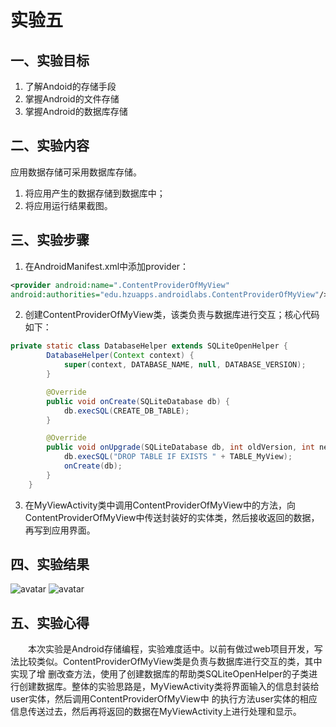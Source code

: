 # 实验五

## 一、实验目标

1. 了解Andoid的存储手段
2. 掌握Android的文件存储
3. 掌握Android的数据库存储

## 二、实验内容

应用数据存储可采用数据库存储。

1. 将应用产生的数据存储到数据库中；
2. 将应用运行结果截图。

## 三、实验步骤

1. 在AndroidManifest.xml中添加provider：

```xml
<provider android:name=".ContentProviderOfMyView" 
android:authorities="edu.hzuapps.androidlabs.ContentProviderOfMyView"/>  
```

2. 创建ContentProviderOfMyView类，该类负责与数据库进行交互；核心代码如下：

```java
private static class DatabaseHelper extends SQLiteOpenHelper {
        DatabaseHelper(Context context) {
            super(context, DATABASE_NAME, null, DATABASE_VERSION);
        }

        @Override
        public void onCreate(SQLiteDatabase db) {
            db.execSQL(CREATE_DB_TABLE);
        }

        @Override
        public void onUpgrade(SQLiteDatabase db, int oldVersion, int newVersion) {
            db.execSQL("DROP TABLE IF EXISTS " + TABLE_MyView);
            onCreate(db);
        }
    } 
```

3. 在MyViewActivity类中调用ContentProviderOfMyView中的方法，向ContentProviderOfMyView中传送封装好的实体类，然后接收返回的数据，再写到应用界面。

## 四、实验结果

![avatar](/students/net1814080903226/Lab5-1.jpg)
![avatar](/students/net1814080903226/Lab5-2.jpg)

## 五、实验心得

　　本次实验是Android存储编程，实验难度适中。以前有做过web项目开发，写法比较类似。ContentProviderOfMyView类是负责与数据库进行交互的类，其中实现了增
删改查方法，使用了创建数据库的帮助类SQLiteOpenHelper的子类进行创建数据库。整体的实验思路是，MyViewActivity类将界面输入的信息封装给user实体，然后调用ContentProviderOfMyView中
的执行方法user实体的相应信息传送过去，然后再将返回的数据在MyViewActivity上进行处理和显示。
